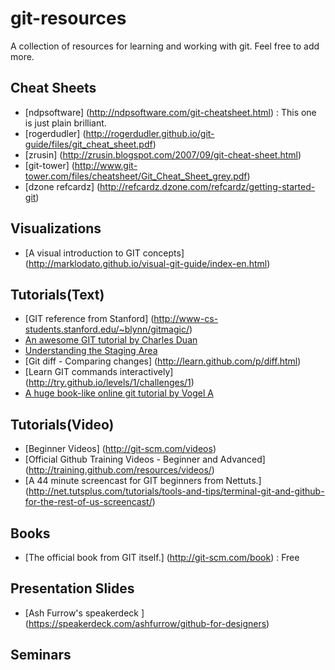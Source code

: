 git-resources
====

A collection of resources for learning and working with git. Feel free to add more.

Cheat Sheets
----
- [ndpsoftware] (http://ndpsoftware.com/git-cheatsheet.html) : This one is just plain brilliant.
- [rogerdudler] (http://rogerdudler.github.io/git-guide/files/git_cheat_sheet.pdf)
- [zrusin] (http://zrusin.blogspot.com/2007/09/git-cheat-sheet.html)
- [git-tower] (http://www.git-tower.com/files/cheatsheet/Git_Cheat_Sheet_grey.pdf)
- [dzone refcardz] (http://refcardz.dzone.com/refcardz/getting-started-git)


Visualizations
----
- [A visual introduction to GIT concepts] (http://marklodato.github.io/visual-git-guide/index-en.html)


Tutorials(Text)
----
- [GIT reference from Stanford] (http://www-cs-students.stanford.edu/~blynn/gitmagic/)
- [An awesome GIT tutorial by Charles Duan](http://www.sbf5.com/~cduan/technical/git/)
- [Understanding the Staging Area](http://gitready.com/beginner/2009/01/18/the-staging-area.html)
- [Git diff - Comparing changes] (http://learn.github.com/p/diff.html)
- [Learn GIT commands interactively] (http://try.github.io/levels/1/challenges/1)
- [A huge book-like online git tutorial by Vogel A](http://www.vogella.com/articles/Git/article.html)


Tutorials(Video)
----
- [Beginner Videos] (http://git-scm.com/videos)
- [Official Github Training Videos - Beginner and Advanced] (http://training.github.com/resources/videos/)
- [A 44 minute screencast for GIT beginners from Nettuts.] (http://net.tutsplus.com/tutorials/tools-and-tips/terminal-git-and-github-for-the-rest-of-us-screencast/)


Books
----
- [The official book from GIT itself.] (http://git-scm.com/book) : Free


Presentation Slides
----
- [Ash Furrow's speakerdeck ] (https://speakerdeck.com/ashfurrow/github-for-designers)


Seminars
----








